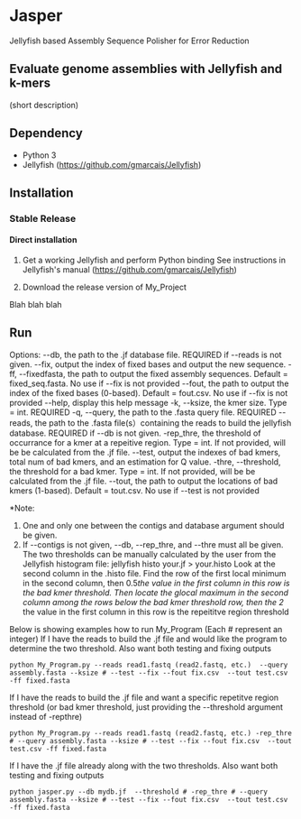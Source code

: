 # Jasper

Jellyfish based Assembly Sequence Polisher for Error Reduction
## Evaluate genome assemblies with Jellyfish and k-mers

(short description) 

## Dependency
* Python 3
* Jellyfish (https://github.com/gmarcais/Jellyfish)



## Installation

### Stable Release

#### Direct installation 
1. Get a working Jellyfish and perform Python binding
See instructions in Jellyfish's manual (https://github.com/gmarcais/Jellyfish)

2. Download the release version of My_Project

Blah blah blah


## Run
Options:
  --db, the path to the .jf  database file. REQUIRED if --reads is not given.
  --fix, output the index of fixed bases and output the new sequence.
  -ff, --fixedfasta, the path to output the fixed assembly sequences. Default = fixed_seq.fasta. No use if --fix is not provided
  --fout, the path to output the index of the fixed bases (0-based). Default = fout.csv. No use if --fix is not provided
  --help,	display this help message
	-k, --ksize, the kmer size. Type = int. REQUIRED
  -q, --query, the path to the .fasta query file. REQUIRED
  --reads, the path to the .fasta file(s）containing the reads to build the jellyfish database. REQUIRED if --db is not given.
	-rep_thre, the threshold  of occurrance for a kmer at a repeitive region. Type = int. If not provided, will be be calculated from the .jf file.
	--test, output the indexes of bad kmers, total num of bad kmers, and an estimation for Q value.
  -thre, --threshold, the threshold for a bad kmer. Type = int. If not provided, will be be calculated from the .jf file.
  --tout, the path to output the locations of bad kmers (1-based). Default = tout.csv. No use if --test is not provided

*Note: 
1. One and only one between the contigs and database argument should be given.
2. If --contigs is not given, --db, --rep_thre, and --thre must all be given. The two thresholds can be manually calculated by the user from the Jellyfish histogram file:
jellyfish histo your.jf > your.histo
Look at the second column in the .histo file. Find the row of the first local minimum in the second column, then 0.5*the value in the first column in this row is the bad kmer threshold. 
Then locate the glocal maximum in the second column among the rows below the bad kmer threshold row, then the 2* the value in the first column in this row is the repeititve region threshold 

Below is showing examples how to run My_Program (Each # represent an integer)
If I have the reads to build the .jf file and would like the program to determine the two threshold. Also want both testing and fixing outputs
```shell
python My_Program.py --reads read1.fastq (read2.fastq, etc.)  --query assembly.fasta --ksize # --test --fix --fout fix.csv  --tout test.csv -ff fixed.fasta
```
If I have the reads to build the .jf file and want a specific repetitve region threshold (or bad kmer threshold, just providing the --threshold argument instead of -repthre)
```shell
python My_Program.py --reads read1.fastq (read2.fastq, etc.) -rep_thre # --query assembly.fasta --ksize # --test --fix --fout fix.csv  --tout test.csv -ff fixed.fasta
```
If I have the .jf file already along with the two thresholds. Also want both testing and fixing outputs
```shell
python jasper.py --db mydb.jf  --threshold # -rep_thre # --query assembly.fasta --ksize # --test --fix --fout fix.csv  --tout test.csv -ff fixed.fasta 
```
